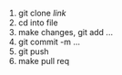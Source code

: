 1. git clone *link*
2. cd into file
3. make changes, git add ...
4. git commit -m ...
5. git push
6. make pull req
